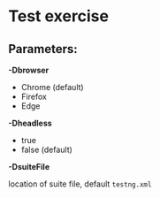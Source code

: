 # Test exercise

## Parameters:

**-Dbrowser**

- Chrome (default)
- Firefox
- Edge

**-Dheadless**

- true
- false (default)

**-DsuiteFile**

location of suite file, default `testng.xml`
